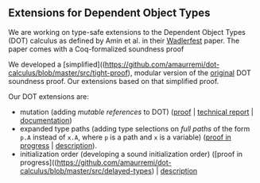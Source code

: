 Extensions for Dependent Object Types
-------------------------------------

We are working on type-safe extensions to the Dependent Object Types (DOT) calculus as defined by Amin et al. in their [Wadlerfest](http://infoscience.epfl.ch/record/215280/files/paper_1.pdf) paper.
The paper comes with a Coq-formalized soundness proof

We developed a [simplified]((https://github.com/amaurremi/dot-calculus/blob/master/src/tight-proof), modular version of the [original](https://github.com/samuelgruetter/dot-calculus) DOT soundness proof.
Our extensions based on that simplified proof.

Our DOT extensions are:
- mutation (adding _mutable references_ to DOT)
  ([proof](https://github.com/amaurremi/dot-calculus/blob/master/src/mutation/tight/dot_top_bot_mut.v) | [technical report](https://arxiv.org/abs/1611.07610) | [documentation](https://github.com/amaurremi/dot-calculus/blob/master/src/mutation/README.md))
- expanded type paths (adding type selections on _full paths_ of the form `p.A` instead of `x.A`, where `p` is a path and `x` is a variable)
  ([proof in progress](https://github.com/amaurremi/dot-calculus/blob/master/src/paths/tight) | [description](https://github.com/amaurremi/dot-calculus/blob/master/src/paths/README.md)).
- initialization order (developing a sound initialization order)
  ([proof in progress]((https://github.com/amaurremi/dot-calculus/blob/master/src/delayed-types) | [description](https://github.com/amaurremi/dot-calculus/blob/master/src/delayed-types/README.md)

